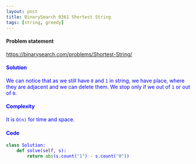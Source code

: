 ```yaml
---
layout: post
title: BinarySearch 0361 Shortest String
tags: [string, greedy]
---
```


#### Problem statement

<a href="https://binarysearch.com/problems/Shortest-String/"> <font color = blue>https://binarysearch.com/problems/Shortest-String/

#### Solution
We can notice that as we still have `0` and `1` in string, we have place, where they are adjacent and we can delete them. We stop only if we out of `1` or out of `0`.

#### Complexity
It is `O(n)` for time and space.

#### Code
```python
class Solution:
    def solve(self, s):
        return abs(s.count("1") - s.count("0"))
```
